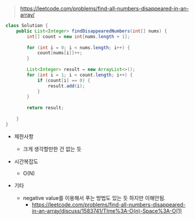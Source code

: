 > https://leetcode.com/problems/find-all-numbers-disappeared-in-an-array/

```java
class Solution {
    public List<Integer> findDisappearedNumbers(int[] nums) {
        int[] count = new int[nums.length + 1];
        
        for (int i = 0; i < nums.length; i++) {
            count[nums[i]]++;
        }
        
        List<Integer> result = new ArrayList<>();
        for (int i = 1; i < count.length; i++) {
            if (count[i] == 0) {
                result.add(i);
            }
        }
        
        return result;
        
    }
}

```

- 제한사항
    - 크게 생각할만한 건 없는 듯

- 시간복잡도
    - O(N)

- 기타
    - negative value를 이용해서 푸는 방법도 있는 듯 하지만 이해안됨.
        - https://leetcode.com/problems/find-all-numbers-disappeared-in-an-array/discuss/1583741/TIme%3A-O(n)-Space%3A-O(1)

